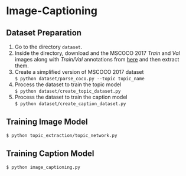 # Image-Captioning

## Dataset Preparation

1. Go to the directory `dataset`.
2. Inside the directory, download and the MSCOCO 2017 _Train_ and _Val_ images along with _Train/Val_ annotations from [here](http://cocodataset.org/#download) and then extract them.
3. Create a simplified version of MSCOCO 2017 dataset  
   `$ python dataset/parse_coco.py --topic topic_name`
4. Process the dataset to train the topic model  
   `$ python dataset/create_topic_dataset.py`
5. Process the dataset to train the caption model  
   `$ python dataset/create_caption_dataset.py`

## Training Image Model

`$ python topic_extraction/topic_network.py`

## Training Caption Model

`$ python image_captioning.py`
